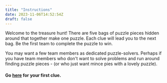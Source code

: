 ```yaml
---
title: "Instructions"
date: 2023-11-06T14:52:54Z
draft: false
---
```


Welcome to the treasure hunt! There are five bags of puzzle pieces hidden around that together make one puzzle. Each clue will lead you to the next bag. Be the first team to complete the puzzle to win.


You may want a few team members as dedicated puzzle-solvers. Perhaps if you have team members who don't want to solve problems and run around finding puzzle pieces - (or who just want mince pies with a lovely puzzle).

#### Go [here](http://familytreasurehunt.netlify.app/posts/clue) for your first clue.